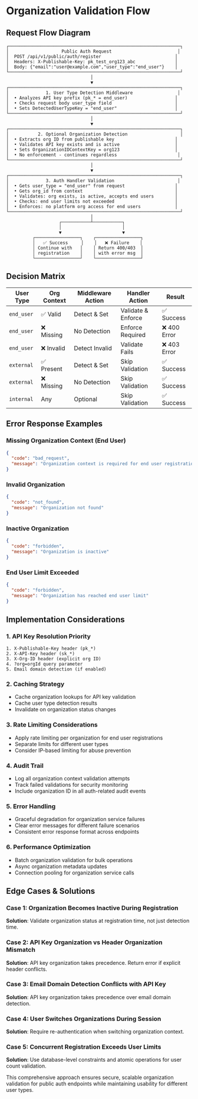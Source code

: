 # Organization Validation Flow

## Request Flow Diagram

```
┌─────────────────────────────────────────────────────────────────┐
│                    Public Auth Request                         │
│  POST /api/v1/public/auth/register                            │
│  Headers: X-Publishable-Key: pk_test_org123_abc               │
│  Body: {"email":"user@example.com","user_type":"end_user"}    │
└─────────────────────────────────────────────────────────────────┘
                                │
                                ▼
┌─────────────────────────────────────────────────────────────────┐
│              1. User Type Detection Middleware                 │
│  • Analyzes API key prefix (pk_* = end_user)                  │
│  • Checks request body user_type field                        │
│  • Sets DetectedUserTypeKey = "end_user"                      │
└─────────────────────────────────────────────────────────────────┘
                                │
                                ▼
┌─────────────────────────────────────────────────────────────────┐
│           2. Optional Organization Detection                    │
│  • Extracts org ID from publishable key                       │
│  • Validates API key exists and is active                     │
│  • Sets OrganizationIDContextKey = org123                     │
│  • No enforcement - continues regardless                       │
└─────────────────────────────────────────────────────────────────┘
                                │
                                ▼
┌─────────────────────────────────────────────────────────────────┐
│              3. Auth Handler Validation                        │
│  • Gets user_type = "end_user" from request                   │
│  • Gets org_id from context                                   │
│  • Validates: org exists, is active, accepts end users        │
│  • Checks: end user limits not exceeded                       │
│  • Enforces: no platform org access for end users             │
└─────────────────────────────────────────────────────────────────┘
                                │
                    ┌───────────┴───────────┐
                    │                       │
                    ▼                       ▼
          ┌─────────────────┐    ┌─────────────────┐
          │   ✅ Success     │    │   ❌ Failure    │
          │ Continue with   │    │ Return 400/403  │
          │ registration    │    │ with error msg  │
          └─────────────────┘    └─────────────────┘
```

## Decision Matrix

| User Type | Org Context | Middleware Action | Handler Action | Result |
|-----------|-------------|-------------------|----------------|--------|
| `end_user` | ✅ Valid | Detect & Set | Validate & Enforce | ✅ Success |
| `end_user` | ❌ Missing | No Detection | Enforce Required | ❌ 400 Error |
| `end_user` | ❌ Invalid | Detect Invalid | Validate Fails | ❌ 403 Error |
| `external` | ✅ Present | Detect & Set | Skip Validation | ✅ Success |
| `external` | ❌ Missing | No Detection | Skip Validation | ✅ Success |
| `internal` | Any | Optional | Skip Validation | ✅ Success |

## Error Response Examples

### Missing Organization Context (End User)
```json
{
  "code": "bad_request",
  "message": "Organization context is required for end user registration. Please provide organization context via:\n- Publishable API key (X-Publishable-Key header)\n- Organization ID header (X-Org-ID)\n- Organization query parameter (?org=orgId)"
}
```

### Invalid Organization
```json
{
  "code": "not_found", 
  "message": "Organization not found"
}
```

### Inactive Organization
```json
{
  "code": "forbidden",
  "message": "Organization is inactive"
}
```

### End User Limit Exceeded
```json
{
  "code": "forbidden",
  "message": "Organization has reached end user limit"
}
```

## Implementation Considerations

### 1. **API Key Resolution Priority**
```
1. X-Publishable-Key header (pk_*)
2. X-API-Key header (sk_*)  
3. X-Org-ID header (explicit org ID)
4. ?org=orgId query parameter
5. Email domain detection (if enabled)
```

### 2. **Caching Strategy**
- Cache organization lookups for API key validation
- Cache user type detection results
- Invalidate on organization status changes

### 3. **Rate Limiting Considerations**
- Apply rate limiting per organization for end user registrations
- Separate limits for different user types
- Consider IP-based limiting for abuse prevention

### 4. **Audit Trail**
- Log all organization context validation attempts
- Track failed validations for security monitoring
- Include organization ID in all auth-related audit events

### 5. **Error Handling**
- Graceful degradation for organization service failures
- Clear error messages for different failure scenarios
- Consistent error response format across endpoints

### 6. **Performance Optimization**
- Batch organization validation for bulk operations
- Async organization metadata updates
- Connection pooling for organization service calls

## Edge Cases & Solutions

### Case 1: Organization Becomes Inactive During Registration
**Solution**: Validate organization status at registration time, not just detection time.

### Case 2: API Key Organization vs Header Organization Mismatch
**Solution**: API key organization takes precedence. Return error if explicit header conflicts.

### Case 3: Email Domain Detection Conflicts with API Key
**Solution**: API key organization takes precedence over email domain detection.

### Case 4: User Switches Organizations During Session
**Solution**: Require re-authentication when switching organization context.

### Case 5: Concurrent Registration Exceeds User Limits
**Solution**: Use database-level constraints and atomic operations for user count validation.

This comprehensive approach ensures secure, scalable organization validation for public auth endpoints while maintaining usability for different user types.